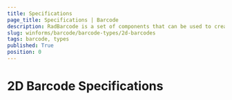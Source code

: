 ```yaml
---
title: Specifications
page_title: Specifications | Barcode
description: RadBarcode is a set of components that can be used to create, show and read barcodes. 
slug: winforms/barcode/barcode-types/2d-barcodes 
tags: barcode, types
published: True
position: 0 
---
```


# 2D Barcode Specifications
